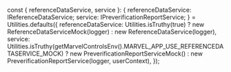 const { 
  referenceDataService, 
  service 
}: { 
  referenceDataService: IReferenceDataService; 
  service: IPreverificationReportService; 
} = Utilities.defaults({
  referenceDataService: Utilities.isTruthy(true)
    ? new ReferenceDataServiceMock(logger)
    : new ReferenceDataService(logger),
  service: Utilities.isTruthy(getMarvelControlsEnv().MARVEL_APP_USE_REFERENCEDATASERVICE_MOCK)
    ? new PreverificationReportServiceMock()
    : new PreverificationReportService(logger, userContext),
});

